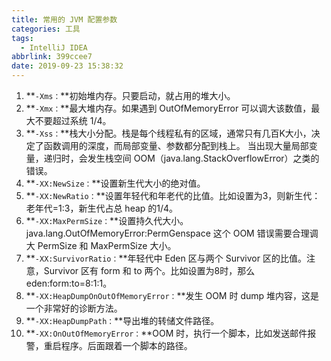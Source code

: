 ```yaml
---
title: 常用的 JVM 配置参数
categories: 工具
tags:
  - IntelliJ IDEA
abbrlink: 399ccee7
date: 2019-09-23 15:38:32
---
```


1. **`-Xms：`**初始堆内存。只要启动，就占用的堆大小。
2. **`-Xmx：`**最大堆内存。如果遇到 OutOfMemoryError 可以调大该数值，最大不要超过系统 1/4。
3. **`-Xss：`**栈大小分配。栈是每个线程私有的区域，通常只有几百K大小，决定了函数调用的深度，而局部变量、参数都分配到栈上。
当出现大量局部变量，递归时，会发生栈空间 OOM（java.lang.StackOverflowError）之类的错误。
4. **`-XX:NewSize：`**设置新生代大小的绝对值。
5. **`-XX:NewRatio：`**设置年轻代和年老代的比值。比如设置为3，则新生代：老年代=1:3，新生代占总 heap 的1/4。
6. **`-XX:MaxPermSize：`**设置持久代大小。
java.lang.OutOfMemoryError:PermGenspace 这个 OOM 错误需要合理调大 PermSize 和 MaxPermSize 大小。
7. **`-XX:SurvivorRatio：`**年轻代中 Eden 区与两个 Survivor 区的比值。注意，Survivor 区有 form 和 to 两个。比如设置为8时，那么 eden:form:to=8:1:1。
8. **`-XX:HeapDumpOnOutOfMemoryError：`**发生 OOM 时 dump 堆内容，这是一个非常好的诊断方法。
9. **`-XX:HeapDumpPath：`**导出堆的转储文件路径。
10. **`-XX:OnOutOfMemoryError：`**OOM 时，执行一个脚本，比如发送邮件报警，重启程序。后面跟着一个脚本的路径。

